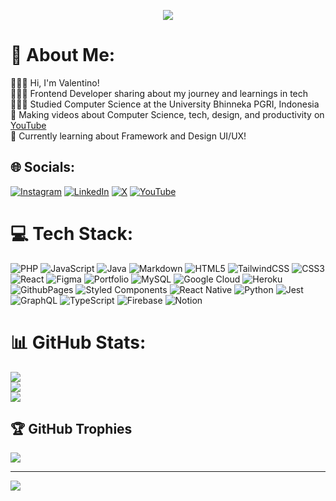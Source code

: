 <p align="center">
  <img src="https://media1.tenor.com/m/p-7UMDfCjNcAAAAC/akame-ga-kill.gif">
</p>

# 💫 About Me:
🙋🏻‍♂ Hi, I'm Valentino!<br>👨🏻‍💻 Frontend Developer sharing about my journey and learnings in tech<br>👨🏻‍🎓 Studied Computer Science at the University Bhinneka PGRI, Indonesia<br>🎨 Making videos about Computer Science, tech, design, and productivity on [YouTube](https://youtube.com/@yezc)<br>💭 Currently learning about Framework and Design UI/UX!


## 🌐 Socials:
[![Instagram](https://img.shields.io/badge/Instagram-%23E4405F.svg?logo=Instagram&logoColor=white)](https://instagram.com/vlnz._) [![LinkedIn](https://img.shields.io/badge/LinkedIn-%230077B5.svg?logo=linkedin&logoColor=white)](https://www.linkedin.com/in/valentino-eka/) [![X](https://img.shields.io/badge/X-black.svg?logo=X&logoColor=white)](https://x.com/Fiyune1) [![YouTube](https://img.shields.io/badge/YouTube-%23FF0000.svg?logo=YouTube&logoColor=white)](https://youtube.com/@yezc) 

# 💻 Tech Stack:
![PHP](https://img.shields.io/badge/php-%23777BB4.svg?style=for-the-badge&logo=php&logoColor=white) ![JavaScript](https://img.shields.io/badge/javascript-%23323330.svg?style=for-the-badge&logo=javascript&logoColor=%23F7DF1E) ![Java](https://img.shields.io/badge/java-%23ED8B00.svg?style=for-the-badge&logo=openjdk&logoColor=white) ![Markdown](https://img.shields.io/badge/markdown-%23000000.svg?style=for-the-badge&logo=markdown&logoColor=white) ![HTML5](https://img.shields.io/badge/html5-%23E34F26.svg?style=for-the-badge&logo=html5&logoColor=white) ![TailwindCSS](https://img.shields.io/badge/tailwindcss-%2338B2AC.svg?style=for-the-badge&logo=tailwind-css&logoColor=white) ![CSS3](https://img.shields.io/badge/css3-%231572B6.svg?style=for-the-badge&logo=css3&logoColor=white) ![React](https://img.shields.io/badge/react-%2320232a.svg?style=for-the-badge&logo=react&logoColor=%2361DAFB) ![Figma](https://img.shields.io/badge/figma-%23F24E1E.svg?style=for-the-badge&logo=figma&logoColor=white) ![Portfolio](https://img.shields.io/badge/Portfolio-%23000000.svg?style=for-the-badge&logo=firefox&logoColor=#FF7139) ![MySQL](https://img.shields.io/badge/mysql-%2300000f.svg?style=for-the-badge&logo=mysql&logoColor=white) ![Google Cloud](https://img.shields.io/badge/GoogleCloud-%234285F4.svg?style=for-the-badge&logo=google-cloud&logoColor=white) ![Heroku](https://img.shields.io/badge/heroku-%23430098.svg?style=for-the-badge&logo=heroku&logoColor=white) ![GithubPages](https://img.shields.io/badge/github%20pages-121013?style=for-the-badge&logo=github&logoColor=white) ![Styled Components](https://img.shields.io/badge/styled--components-DB7093?style=for-the-badge&logo=styled-components&logoColor=white) ![React Native](https://img.shields.io/badge/react_native-%2320232a.svg?style=for-the-badge&logo=react&logoColor=%2361DAFB) ![Python](https://img.shields.io/badge/python-3670A0?style=for-the-badge&logo=python&logoColor=ffdd54) ![Jest](https://img.shields.io/badge/-jest-%23C21325?style=for-the-badge&logo=jest&logoColor=white) ![GraphQL](https://img.shields.io/badge/-GraphQL-E10098?style=for-the-badge&logo=graphql&logoColor=white) ![TypeScript](https://img.shields.io/badge/typescript-%23007ACC.svg?style=for-the-badge&logo=typescript&logoColor=white) ![Firebase](https://img.shields.io/badge/Firebase-039BE5?style=for-the-badge&logo=Firebase&logoColor=white) ![Notion](https://img.shields.io/badge/Notion-%23000000.svg?style=for-the-badge&logo=notion&logoColor=white)
# 📊 GitHub Stats:
![](https://github-readme-stats.vercel.app/api?username=vlnz&theme=highcontrast&hide_border=false&include_all_commits=true&count_private=false)<br/>
![](https://github-readme-streak-stats.herokuapp.com/?user=vlnz&theme=highcontrast&hide_border=false)<br/>
![](https://github-readme-stats.vercel.app/api/top-langs/?username=vlnz&theme=highcontrast&hide_border=false&include_all_commits=true&count_private=false&layout=compact)

## 🏆 GitHub Trophies
![](https://github-profile-trophy.vercel.app/?username=vlnz&theme=onedark&no-frame=false&no-bg=false&margin-w=4)

---
[![](https://visitcount.itsvg.in/api?id=vlnz&icon=0&color=9)](https://visitcount.itsvg.in)
